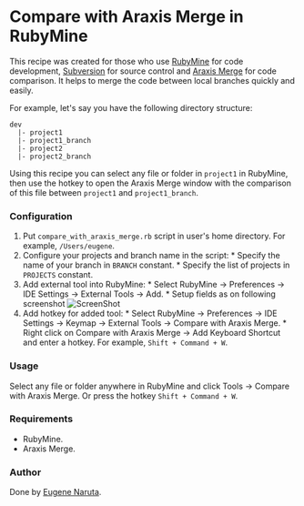 # Compare with Araxis Merge in RubyMine

This recipe was created for those who use [RubyMine](http://www.jetbrains.com/ruby/) for code development, [Subversion](http://subversion.apache.org/) for source control and [Araxis Merge](http://www.araxis.com/merge/index.en) for code comparison. It helps to merge the code between local branches quickly and easily.

For example, let's say you have the following directory structure:

    dev
      |- project1
      |- project1_branch
      |- project2
      |- project2_branch

Using this recipe you can select any file or folder in `project1` in RubyMine, then use the hotkey to open the Araxis Merge window with the comparison of this file between `project1` and `project1_branch`.

### Configuration

  1. Put `compare_with_araxis_merge.rb` script in user's home directory. For example, `/Users/eugene`.
  2. Configure your projects and branch name in the script:
    * Specify the name of your branch in `BRANCH` constant.
    * Specify the list of projects in `PROJECTS` constant.
  3. Add external tool into RubyMine: 
    * Select RubyMine -> Preferences -> IDE Settings -> External Tools -> Add.
    * Setup fields as on following screenshot
      ![ScreenShot](https://raw2.github.com/enaruta/rubymine-compare-with-araxis-merge/master/screenshot.png)
  4. Add hotkey for added tool:
    * Select RubyMine -> Preferences -> IDE Settings -> Keymap -> External Tools -> Compare with Araxis Merge.
    * Right click on Compare with Araxis Merge -> Add Keyboard Shortcut and enter a hotkey. For example, `Shift + Command + W`.

### Usage

Select any file or folder anywhere in RubyMine and click Tools -> Compare with Araxis Merge. Or press the hotkey `Shift + Command + W`.

### Requirements

  * RubyMine.
  * Araxis Merge.

### Author

Done by [Eugene Naruta](https://github.com/enaruta).
